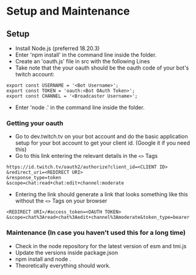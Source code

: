 # Setup and Maintenance

## Setup
  - Install Node.js (preferred 18.20.3)
  - Enter 'npm install' in the command line inside the folder.
  - Create an 'oauth.js' file in src with the following Lines
  - Take note that the your oauth should be the oauth code of your bot's twitch account:
```
export const USERNAME = '<Bot Username>';
export const TOKEN = 'oauth:<Bot OAuth Token>';
export const CHANNEL = '<Broadcaster Username>';
```
  - Enter 'node .' in the command line inside the folder.

### Getting your oauth
  - Go to dev.twitch.tv on your bot account and do the basic application setup for your bot account to get your client id. (Google it if you need this)
  - Go to this link entering the relevant details in the `<>` Tags
```
https://id.twitch.tv/oauth2/authorize?client_id=<CLIENT ID>
&redirect_uri=<REDIRECT URI>
&response_type=token
&scope=chat:read+chat:edit+channel:moderate
```
  - Entering the link should generate a link that looks something like this without the `<>` Tags on your browser
```
<REDIRECT URI>/#access_token=<OAUTH TOKEN>
&scope=chat%3Aread+chat%3Aedit+channel%3Amoderate&token_type=bearer
```

### Maintenance (In case you haven't used this for a long time)
  - Check in the node repository for the latest version of esm and tmi.js
  - Update the versions inside package.json
  - npm install and node .
  - Theoretically everything should work. 